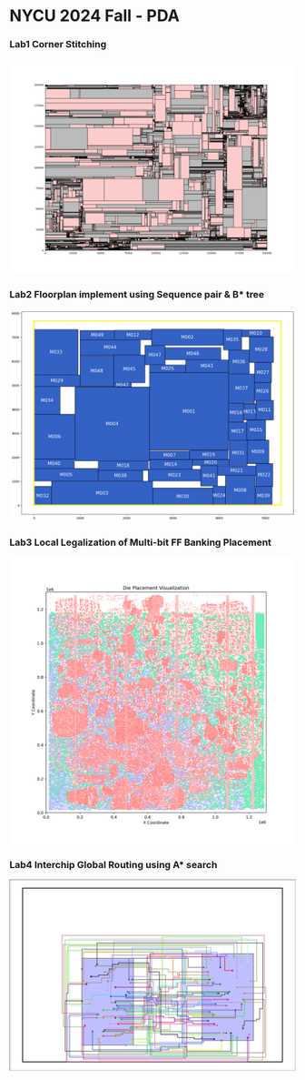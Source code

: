 # NYCU 2024 Fall - PDA

### Lab1 Corner Stitching
![image](Lab1/drawing/outputN4.txt.png)
### Lab2 Floorplan implement using Sequence pair & B* tree
![image](Lab2/FloorPlan_image/SP_Stage2_ami49.png)
### Lab3 Local Legalization of Multi-bit FF Banking Placement
![image](Lab3/Layout_Image/testcase1_ALL0_5000_post.png)
### Lab4 Interchip Global Routing using A* search
![image](Lab4/Image/testcase2.png)
